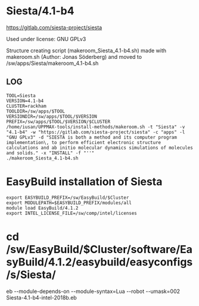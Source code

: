Siesta/4.1-b4
========================

<https://gitlab.com/siesta-project/siesta>

Used under license:
GNU GPLv3

Structure creating script (makeroom_Siesta_4.1-b4.sh) made with makeroom.sh (Author: Jonas Söderberg) and moved to /sw/apps/Siesta/makeroom_4.1-b4.sh

LOG
---

    TOOL=Siesta
    VERSION=4.1-b4
    CLUSTER=rackham
    TOOLDIR=/sw/apps/$TOOL
    VERSIONDIR=/sw/apps/$TOOL/$VERSION
    PREFIX=/sw/apps/$TOOL/$VERSION/$CLUSTER
    /home/iusan/UPPMAX-tools/install-methods/makeroom.sh -t "Siesta" -v "4.1-b4" -w "https://gitlab.com/siesta-project/siesta" -c "apps" -l "GNU GPLv3" -d "SIESTA is both a method and its computer program implementation\, to perform efficient electronic structure calculations and ab initio molecular dynamics simulations of molecules and solids." -x "INSTALL" -f "''"
    ./makeroom_Siesta_4.1-b4.sh

# EasyBuild installation of Siesta

    export EASYBUILD_PREFIX=/sw/EasyBuild/$Cluster
    export MODULEPATH=$EASYBUILD_PREFIX/modules/all
    module load EasyBuild/4.1.2
    export INTEL_LICENSE_FILE=/sw/comp/intel/licenses

#   cd /sw/EasyBuild/$Cluster/software/EasyBuild/4.1.2/easybuild/easyconfigs/s/Siesta/
   eb --module-depends-on --module-syntax=Lua --robot --umask=002 Siesta-4.1-b4-intel-2018b.eb

